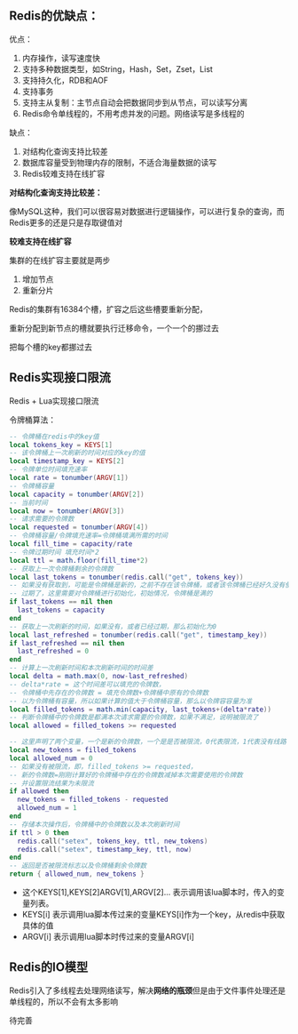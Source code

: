 ## Redis的优缺点：

优点：

1. 内存操作，读写速度快
2. 支持多种数据类型，如String，Hash，Set，Zset，List
3. 支持持久化，RDB和AOF
4. 支持事务
5. 支持主从复制：主节点自动会把数据同步到从节点，可以读写分离
6. Redis命令单线程的，不用考虑并发的问题。网络读写是多线程的

缺点：

1. 对结构化查询支持比较差
2. 数据库容量受到物理内存的限制，不适合海量数据的读写
3. Redis较难支持在线扩容

**对结构化查询支持比较差：**

像MySQL这种，我们可以很容易对数据进行逻辑操作，可以进行复杂的查询，而Redis更多的还是只是存取键值对

**较难支持在线扩容**

集群的在线扩容主要就是两步

1. 增加节点
2. 重新分片

Redis的集群有16384个槽，扩容之后这些槽要重新分配，

重新分配到新节点的槽就要执行迁移命令，一个一个的挪过去

把每个槽的key都挪过去

## Redis实现接口限流

Redis + Lua实现接口限流

令牌桶算法：

```lua
-- 令牌桶在redis中的key值
local tokens_key = KEYS[1]
-- 该令牌桶上一次刷新的时间对应的key的值
local timestamp_key = KEYS[2]
-- 令牌单位时间填充速率
local rate = tonumber(ARGV[1])
-- 令牌桶容量
local capacity = tonumber(ARGV[2])
-- 当前时间
local now = tonumber(ARGV[3])
-- 请求需要的令牌数
local requested = tonumber(ARGV[4])
-- 令牌桶容量/令牌填充速率=令牌桶填满所需的时间
local fill_time = capacity/rate
-- 令牌过期时间 填充时间*2
local ttl = math.floor(fill_time*2)
-- 获取上一次令牌桶剩余的令牌数
local last_tokens = tonumber(redis.call("get", tokens_key))
-- 如果没有获取到，可能是令牌桶是新的，之前不存在该令牌桶，或者该令牌桶已经好久没有使用
-- 过期了，这里需要对令牌桶进行初始化，初始情况，令牌桶是满的
if last_tokens == nil then
  last_tokens = capacity
end
-- 获取上一次刷新的时间，如果没有，或者已经过期，那么初始化为0
local last_refreshed = tonumber(redis.call("get", timestamp_key))
if last_refreshed == nil then
  last_refreshed = 0
end
-- 计算上一次刷新时间和本次刷新时间的时间差
local delta = math.max(0, now-last_refreshed)
-- delta*rate = 这个时间差可以填充的令牌数，
-- 令牌桶中先存在的令牌数 = 填充令牌数+令牌桶中原有的令牌数
-- 以为令牌桶有容量，所以如果计算的值大于令牌桶容量，那么以令牌容容量为准
local filled_tokens = math.min(capacity, last_tokens+(delta*rate))
-- 判断令牌桶中的令牌数是都满本次请求需要的令牌数，如果不满足，说明被限流了
local allowed = filled_tokens >= requested

-- 这里声明了两个变量，一个是新的令牌数，一个是是否被限流，0代表限流，1代表没有线路
local new_tokens = filled_tokens
local allowed_num = 0
-- 如果没有被限流，即，filled_tokens >= requested，
-- 新的令牌数=刚刚计算好的令牌桶中存在的令牌数减掉本次需要使用的令牌数
-- 并设置限流结果为未限流
if allowed then
  new_tokens = filled_tokens - requested
  allowed_num = 1
end
-- 存储本次操作后，令牌桶中的令牌数以及本次刷新时间
if ttl > 0 then
  redis.call("setex", tokens_key, ttl, new_tokens)
  redis.call("setex", timestamp_key, ttl, now)
end
-- 返回是否被限流标志以及令牌桶剩余令牌数
return { allowed_num, new_tokens }
```

- 这个KEYS[1],KEYS[2]ARGV[1],ARGV[2]... 表示调用该lua脚本时，传入的变量列表。
- KEYS[i] 表示调用lua脚本传过来的变量KEYS[i]作为一个key，从redis中获取具体的值
- ARGV[i] 表示调用lua脚本时传过来的变量ARGV[i]

## Redis的IO模型

Redis引入了多线程去处理网络读写，解决**网络的瓶颈**但是由于文件事件处理还是单线程的，所以不会有太多影响

待完善